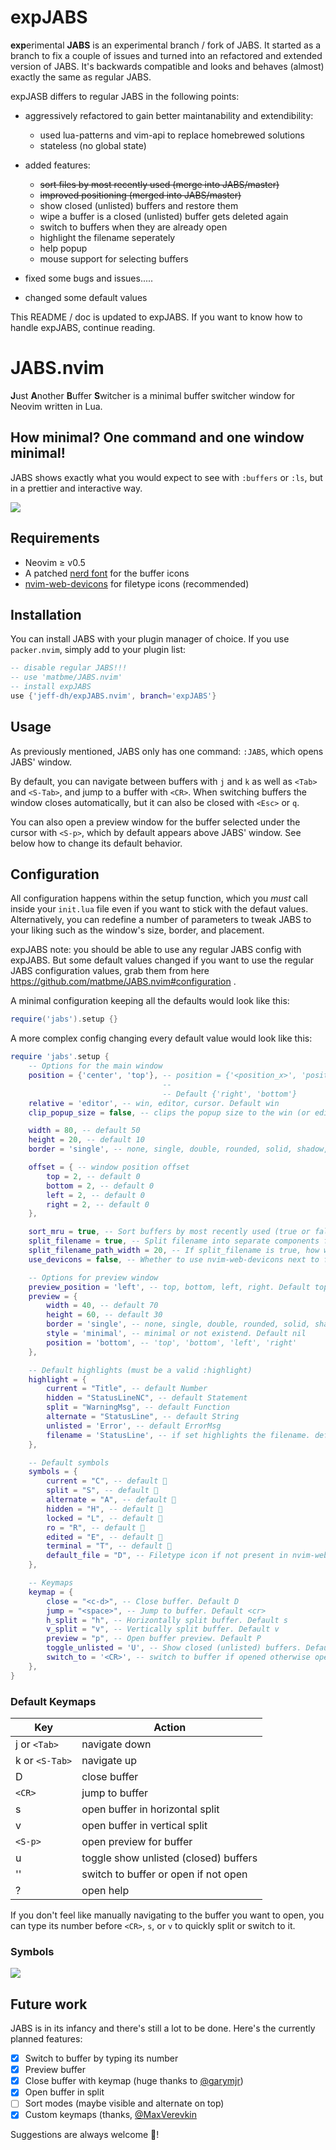 # expJABS

**exp**erimental **JABS** is an experimental branch / fork of JABS. It started
as a branch to fix a couple of issues and turned into an refactored and
extended version of JABS. It's backwards compatible and looks and behaves
(almost) exactly the same as regular JABS.

expJASB differs to regular JABS in the following points:

- aggressively refactored to gain better maintanability and extendibility:
    - used lua-patterns and vim-api to replace homebrewed solutions
    - stateless (no global state)

- added features:
    - ~~sort files by most recently used (merge into JABS/master)~~
    - ~~improved positioning (merged into JABS/master)~~
    - show closed (unlisted) buffers and restore them
    - wipe a buffer is a closed (unlisted) buffer gets deleted again
    - switch to buffers when they are already open
    - highlight the filename seperately
    - help popup
    - mouse support for selecting buffers

- fixed some bugs and issues.....
- changed some default values

This README / doc is updated to expJABS. If you want to know how to handle expJABS, continue reading.

# JABS.nvim

**J**ust **A**nother **B**uffer **S**witcher is a minimal buffer switcher window for Neovim written in Lua.

## How minimal? One command and one window minimal!

JABS shows exactly what you would expect to see with `:buffers` or `:ls`, but in a prettier and interactive way.

![](https://raw.githubusercontent.com/jeff-dh/expJABS.nvim/expJABS/screenshots/expJABS.gif)

## Requirements

- Neovim ≥ v0.5
- A patched [nerd font](https://www.nerdfonts.com/) for the buffer icons
- [nvim-web-devicons](https://github.com/kyazdani42/nvim-web-devicons) for filetype icons (recommended)

## Installation

You can install JABS with your plugin manager of choice. If you use `packer.nvim`, simply add to your plugin list:

```lua
-- disable regular JABS!!!
-- use 'matbme/JABS.nvim'
-- install expJABS
use {'jeff-dh/expJABS.nvim', branch='expJABS'}
```

## Usage

As previously mentioned, JABS only has one command: `:JABS`, which opens JABS' window.

By default, you can navigate between buffers with `j` and `k` as well as `<Tab>` and `<S-Tab>`, and jump to a buffer with `<CR>`. When switching buffers the window closes automatically, but it can also be closed with `<Esc>` or `q`.

You can also open a preview window for the buffer selected under the cursor with `<S-p>`, which by default appears above JABS' window. See below how to change its default behavior.

## Configuration

All configuration happens within the setup function, which you *must* call inside your `init.lua` file even if you want to stick with the defaut values. Alternatively, you can redefine a number of parameters to tweak JABS to your liking such as the window's size, border, and placement.

expJABS note: you should be able to use any regular JABS config with expJABS. But some default values changed if you want to use the regular JABS configuration values, grab them from here https://github.com/matbme/JABS.nvim#configuration .

A minimal configuration keeping all the defaults would look like this:

```lua
require('jabs').setup {}
```

A more complex config changing every default value would look like this:

```lua
require 'jabs'.setup {
    -- Options for the main window
    position = {'center', 'top'}, -- position = {'<position_x>', 'position_y'} | <position_x> left, center, right,
                                  --                                             <position_y> top, center, bottom
                                  -- Default {'right', 'bottom'}
    relative = 'editor', -- win, editor, cursor. Default win
    clip_popup_size = false, -- clips the popup size to the win (or editor) size. Default true

    width = 80, -- default 50
    height = 20, -- default 10
    border = 'single', -- none, single, double, rounded, solid, shadow, (or an array or chars). Default single

    offset = { -- window position offset
        top = 2, -- default 0
        bottom = 2, -- default 0
        left = 2, -- default 0
        right = 2, -- default 0
    },

    sort_mru = true, -- Sort buffers by most recently used (true or false). Default false
    split_filename = true, -- Split filename into separate components for name and path. Default false
    split_filename_path_width = 20, -- If split_filename is true, how wide the column for the path is supposed to be, Default 0 (don't show path)
    use_devicons = false, -- Whether to use nvim-web-devicons next to filenames. Default true

    -- Options for preview window
    preview_position = 'left', -- top, bottom, left, right. Default top
    preview = {
        width = 40, -- default 70
        height = 60, -- default 30
        border = 'single', -- none, single, double, rounded, solid, shadow, (or an array or chars). Default double
        style = 'minimal', -- minimal or not existend. Default nil
        position = 'bottom', -- 'top', 'bottom', 'left', 'right'
    },

    -- Default highlights (must be a valid :highlight)
    highlight = {
        current = "Title", -- default Number
        hidden = "StatusLineNC", -- default Statement
        split = "WarningMsg", -- default Function
        alternate = "StatusLine", -- default String
        unlisted = 'Error', -- default ErrorMsg
        filename = 'StatusLine', -- if set highlights the filename. default nil
    },

    -- Default symbols
    symbols = {
        current = "C", -- default 
        split = "S", -- default 
        alternate = "A", -- default 
        hidden = "H", -- default ﬘
        locked = "L", -- default 
        ro = "R", -- default 
        edited = "E", -- default 
        terminal = "T", -- default 
        default_file = "D", -- Filetype icon if not present in nvim-web-devicons. Default 
    },

    -- Keymaps
    keymap = {
        close = "<c-d>", -- Close buffer. Default D
        jump = "<space>", -- Jump to buffer. Default <cr>
        h_split = "h", -- Horizontally split buffer. Default s
        v_split = "v", -- Vertically split buffer. Default v
        preview = "p", -- Open buffer preview. Default P
        toggle_unlisted = 'U', -- Show closed (unlisted) buffers. Default u
        switch_to = '<CR>', -- switch to buffer if opened otherwise open it. Default <S-CR>
    },
}
```

### Default Keymaps

| Key            | Action                                |
| -------------- | ------------------------------------- |
| j or `<Tab>`   | navigate down                         |
| k or `<S-Tab>` | navigate up                           |
| D              | close buffer                          |
| `<CR>`         | jump to buffer                        |
| s              | open buffer in horizontal split       |
| v              | open buffer in vertical split         |
| `<S-p>`        | open preview for buffer               |
| u              | toggle show unlisted (closed) buffers |
| '<S-CR>'       | switch to buffer or open if not open  |
| ?              | open help

If you don't feel like manually navigating to the buffer you want to open, you can type its number before `<CR>`, `s`, or `v` to quickly split or switch to it.

### Symbols

<img src="screenshots/icons.png"/>

## Future work

JABS is in its infancy and there's still a lot to be done. Here's the currently planned features:

- [x] Switch to buffer by typing its number
- [x] Preview buffer
- [x] Close buffer with keymap (huge thanks to [@garymjr](https://github.com/garymjr))
- [x] Open buffer in split
- [ ] Sort modes (maybe visible and alternate on top)
- [x] Custom keymaps (thanks, [@MaxVerevkin](https://github.com/MaxVerevkin)

Suggestions are always welcome 🙂!
